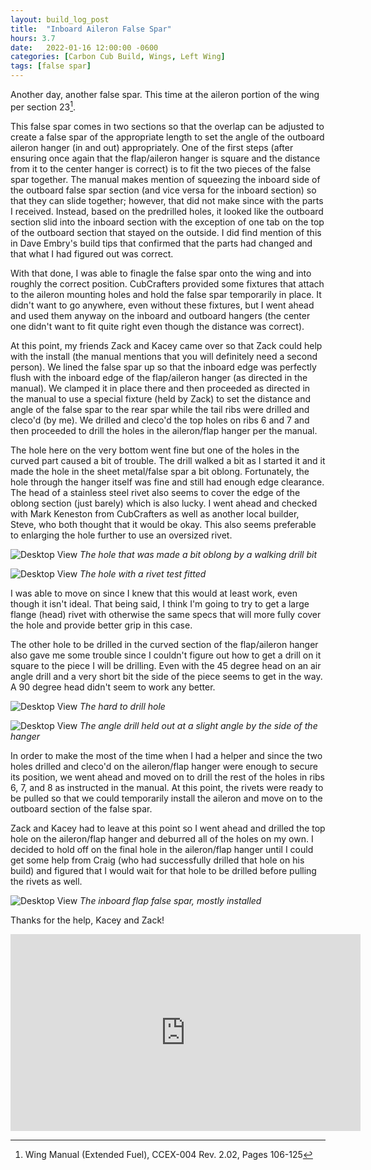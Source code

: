 ```yaml
---
layout: build_log_post
title:  "Inboard Aileron False Spar"
hours: 3.7
date:   2022-01-16 12:00:00 -0600
categories: [Carbon Cub Build, Wings, Left Wing]
tags: [false spar]
---
```


Another day, another false spar. This time at the aileron portion of the wing per section 23[^section-23-ref].

This false spar comes in two sections so that the overlap can be adjusted to create a false spar of the appropriate length to set the angle of the outboard aileron hanger (in and out) appropriately. One of the first steps (after ensuring once again that the flap/aileron hanger is square and the distance from it to the center hanger is correct) is to fit the two pieces of the false spar together. The manual makes mention of squeezing the inboard side of the outboard false spar section (and vice versa for the inboard section) so that they can slide together; however, that did not make since with the parts I received. Instead, based on the predrilled holes, it looked like the outboard section slid into the inboard section with the exception of one tab on the top of the outboard section that stayed on the outside. I did find mention of this in Dave Embry's build tips that confirmed that the parts had changed and that what I had figured out was correct.

With that done, I was able to finagle the false spar onto the wing and into roughly the correct position. CubCrafters provided some fixtures that attach to the aileron mounting holes and hold the false spar temporarily in place. It didn't want to go anywhere, even without these fixtures, but I went ahead and used them anyway on the inboard and outboard hangers (the center one didn't want to fit quite right even though the distance was correct).

At this point, my friends Zack and Kacey came over so that Zack could help with the install (the manual mentions that you will definitely need a second person). We lined the false spar up so that the inboard edge was perfectly flush with the inboard edge of the flap/aileron hanger (as directed in the manual). We clamped it in place there and then proceeded as directed in the manual to use a special fixture (held by Zack) to set the distance and angle of the false spar to the rear spar while the tail ribs were drilled and cleco'd (by me). We drilled and cleco'd the top holes on ribs 6 and 7 and then proceeded to drill the holes in the aileron/flap hanger per the manual.

The hole here on the very bottom went fine but one of the holes in the curved part caused a bit of trouble. The drill walked a bit as I started it and it made the hole in the sheet metal/false spar a bit oblong. Fortunately, the hole through the hanger itself was fine and still had enough edge clearance. The head of a stainless steel rivet also seems to cover the edge of the oblong section (just barely) which is also lucky. I went ahead and checked with Mark Keneston from CubCrafters as well as another local builder, Steve, who both thought that it would be okay. This also seems preferable to enlarging the hole further to use an oversized rivet.

![Desktop View](/assets/img/posts/2022/2022-01-16-inboard-aileron-false-spar/oblong_hole.jpg)
_The hole that was made a bit oblong by a walking drill bit_

![Desktop View](/assets/img/posts/2022/2022-01-16-inboard-aileron-false-spar/oblong_hole_rivet.jpg)
_The hole with a rivet test fitted_

I was able to move on since I knew that this would at least work, even though it isn't ideal. That being said, I think I'm going to try to get a large flange (head) rivet with otherwise the same specs that will more fully cover the hole and provide better grip in this case.

The other hole to be drilled in the curved section of the flap/aileron hanger also gave me some trouble since I couldn't figure out how to get a drill on it square to the piece I will be drilling. Even with the 45 degree head on an air angle drill and a very short bit the side of the piece seems to get in the way. A 90 degree head didn't seem to work any better.

![Desktop View](/assets/img/posts/2022/2022-01-16-inboard-aileron-false-spar/hard_to_drill_hole.jpg)
_The hard to drill hole_

![Desktop View](/assets/img/posts/2022/2022-01-16-inboard-aileron-false-spar/drill_on_hole.jpg)
_The angle drill held out at a slight angle by the side of the hanger_

In order to make the most of the time when I had a helper and since the two holes drilled and cleco'd on the aileron/flap hanger were enough to secure its position, we went ahead and moved on to drill the rest of the holes in ribs 6, 7, and 8 as instructed in the manual. At this point, the rivets were ready to be pulled so that we could temporarily install the aileron and move on to the outboard section of the false spar.

Zack and Kacey had to leave at this point so I went ahead and drilled the top hole on the aileron/flap hanger and deburred all of the holes on my own. I decided to hold off on the final hole in the aileron/flap hanger until I could get some help from Craig (who had successfully drilled that hole on his build) and figured that I would wait for that hole to be drilled before pulling the rivets as well.

![Desktop View](/assets/img/posts/2022/2022-01-16-inboard-aileron-false-spar/inboard_false_spar.jpg)
_The inboard flap false spar, mostly installed_

Thanks for the help, Kacey and Zack!

<iframe width="560" height="315" src="https://www.youtube.com/embed/ejfXqnOOIUQ" title="YouTube video player" frameborder="0" allow="accelerometer; autoplay; clipboard-write; encrypted-media; gyroscope; picture-in-picture" allowfullscreen></iframe>

[^section-23-ref]: Wing Manual (Extended Fuel), CCEX-004 Rev. 2.02, Pages 106-125